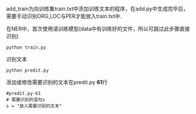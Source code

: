add_train为向训练集train.txt中添加训练文本的程序，在add.py中生成完毕后，需要手动识别ORG,LOC与PER才能放入train.txt中.

在NER中，首次使用请训练模型(data中有训练好的文件，所以可跳过此步骤直接识别)
```
python train.py
```

识别文本
```
python predit.py
```

添加或修改需要识别的文本在predit.py **61**行
```
#predit.py-61
# 需要识别的语句s
s = "放入需要识别的文本"
```
